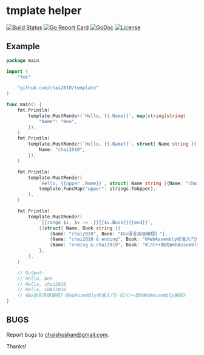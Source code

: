 # tmplate helper

[![Build Status](https://travis-ci.org/chai2010/template.svg)](https://travis-ci.org/chai2010/template)
[![Go Report Card](https://goreportcard.com/badge/github.com/chai2010/template)](https://goreportcard.com/report/github.com/chai2010/template)
[![GoDoc](https://godoc.org/github.com/chai2010/template?status.svg)](https://godoc.org/github.com/chai2010/template)
[![License](http://img.shields.io/badge/license-BSD-blue.svg)](https://github.com/chai2010/template/blob/master/LICENSE)


## Example

```go
package main

import (
	"fmt"

	"github.com/chai2010/template"
)

func main() {
	fmt.Println(
		template.MustRender(`Hello, {{.Name}}`, map[string]string{
			"Name": "Neo",
		}),
	)
	fmt.Println(
		template.MustRender(`Hello, {{.Name}}`, struct{ Name string }{
			Name: "chai2010",
		}),
	)

	fmt.Println(
		template.MustRender(
			`Hello, {{upper .Name}}`, struct{ Name string }{Name: "chai2010"},
			template.FuncMap{"upper": strings.ToUpper},
		),
	)

	fmt.Println(
		template.MustRender(
			`{{range $i, $v := .}}{{$v.Book}}{{end}}`,
			[]struct{ Name, Book string }{
				{Name: "chai2010", Book: "《Go语言高级编程》"},
				{Name: "chai2010 & ending", Book: "《WebAssembly标准入门》"},
				{Name: "ending & chai2010", Book: "《C/C++面向WebAssembly编程》"},
			},
		),
	)

	// Output:
	// Hello, Neo
	// Hello, chai2010
	// Hello, CHAI2010
	// 《Go语言高级编程》《WebAssembly标准入门》《C/C++面向WebAssembly编程》
}
```

## BUGS

Report bugs to <chaishushan@gmail.com>.

Thanks!
